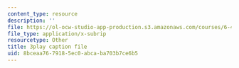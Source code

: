 ```yaml
---
content_type: resource
description: ''
file: https://ol-ocw-studio-app-production.s3.amazonaws.com/courses/6-450-principles-of-digital-communications-i-fall-2006/8bceaa7679185ec0abcaba703b7ce6b5_pQDVHvW19vI.vtt
file_type: application/x-subrip
resourcetype: Other
title: 3play caption file
uid: 8bceaa76-7918-5ec0-abca-ba703b7ce6b5
---
```

